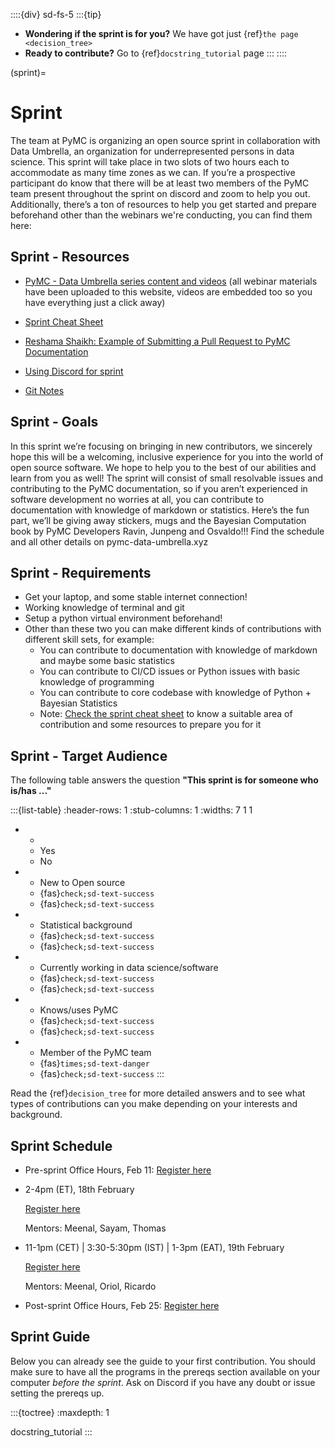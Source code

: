 ::::{div} sd-fs-5
:::{tip}
* **Wondering if the sprint is for you?** We have got just {ref}`the page <decision_tree>`
* **Ready to contribute?** Go to {ref}`docstring_tutorial` page
:::
::::

(sprint)=
# Sprint

The team at PyMC is organizing an open source sprint in collaboration with Data Umbrella, an organization for underrepresented persons in data science. This sprint will take place in two slots of two hours each to accommodate as many time zones as we can. If you’re a prospective participant do know that there will be at least two members of the PyMC team present throughout the sprint on discord and zoom to help you out. Additionally, there’s a ton of resources to help you get started and prepare beforehand other than the webinars we're conducting, you can find them here:

## Sprint - Resources

- [PyMC - Data Umbrella series content and videos](https://pymc-data-umbrella.xyz/en/latest/webinars/index.html) (all webinar materials have been uploaded to this website, videos are embedded too so you have everything just a click away)

- [Sprint Cheat Sheet](https://pymc-data-umbrella.xyz/en/latest/about/decision_tree.html#your-sprint-cheat-sheet)

- [Reshama Shaikh: Example of Submitting a Pull Request to PyMC Documentation](https://www.youtube.com/watch?v=NbmdFJsnuuo)

- [Using Discord for sprint](https://youtu.be/w2A8SknM-68)

- [Git Notes](https://www.dataschool.io/how-to-contribute-on-github/)

## Sprint - Goals

In this sprint we’re focusing on bringing in new contributors, we sincerely hope this will be a welcoming, inclusive experience for you into the world of open source software. We hope to help you to the best of our abilities and learn from you as well!
The sprint will consist of small resolvable issues and contributing to the PyMC documentation, so if you aren’t experienced in software development no worries at all, you can contribute to documentation with knowledge of markdown or statistics.
Here’s the fun part, we’ll be giving away stickers, mugs and the Bayesian Computation book by PyMC Developers Ravin, Junpeng and Osvaldo!!! Find the schedule and all other details on pymc-data-umbrella.xyz

## Sprint - Requirements

- Get your laptop, and some stable internet connection!
- Working knowledge of terminal and git
- Setup a python virtual environment beforehand!
- Other than these two you can make different kinds of contributions with different skill sets, for example:
  - You can contribute to documentation with knowledge of markdown and maybe some basic statistics
  - You can contribute to CI/CD issues or Python issues with basic knowledge of programming
  - You can contribute to core codebase with knowledge of Python + Bayesian Statistics
  - Note: [Check the sprint cheat sheet](https://pymc-data-umbrella.xyz/en/latest/about/decision_tree.html#your-sprint-cheat-sheet) to know a suitable area of contribution and some resources to prepare you for it

## Sprint - Target Audience
The following table answers the question **"This sprint is for someone who is/has ..."**

:::{list-table}
:header-rows: 1
:stub-columns: 1
:widths: 7 1 1

* -
  - Yes
  - No
* - New to Open source
  - {fas}`check;sd-text-success`
  - {fas}`check;sd-text-success`
* - Statistical background
  - {fas}`check;sd-text-success`
  - {fas}`check;sd-text-success`
* - Currently working in data science/software
  - {fas}`check;sd-text-success`
  - {fas}`check;sd-text-success`
* - Knows/uses PyMC
  - {fas}`check;sd-text-success`
  - {fas}`check;sd-text-success`
* - Member of the PyMC team
  - {fas}`times;sd-text-danger`
  - {fas}`check;sd-text-success`
:::

Read the {ref}`decision_tree` for more detailed answers and to see
what types of contributions can you make depending on your interests and
background.

## Sprint Schedule

- Pre-sprint Office Hours, Feb 11:
  [Register here](https://www.meetup.com/data-umbrella/events/283765923/)

- 2-4pm (ET), 18th February

  [Register here](https://www.meetup.com/data-umbrella/events/283178769/)

  Mentors: Meenal, Sayam, Thomas

- 11-1pm (CET) | 3:30-5:30pm (IST) | 1-3pm (EAT), 19th February

  [Register here](https://www.meetup.com/data-umbrella-africa2/events/283260732)

  Mentors: Meenal, Oriol, Ricardo
  
- Post-sprint Office Hours, Feb 25:
  [Register here](https://www.meetup.com/data-umbrella/events/283766699/)

## Sprint Guide

Below you can already see the guide to your first contribution.
You should make sure to have all the programs in the prereqs section available on your computer
_before the sprint_. Ask on Discord if you have any doubt or issue setting the prereqs up.

:::{toctree}
:maxdepth: 1

docstring_tutorial
:::
